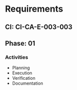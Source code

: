 # Requirements

## CI: CI-CA-E-003-003
## Phase: 01

### Activities
- Planning
- Execution
- Verification
- Documentation

